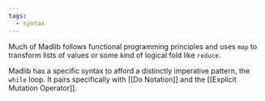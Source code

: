 ```yaml
---
tags:
  - syntax
---
```

Much of Madlib follows functional programming principles and uses `map` to transform lists of values or some kind of logical fold like `reduce`.

Madlib has a specific syntax to afford a distinctly imperative pattern, the `while` loop. It pairs specifically with [[Do Notation]] and the [[Explicit Mutation Operator]].
